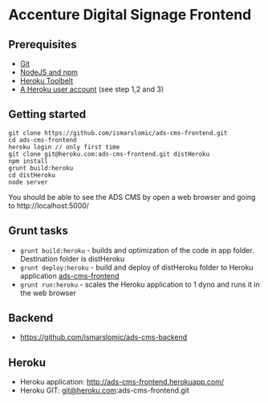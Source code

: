 # Accenture Digital Signage Frontend

## Prerequisites
* [Git](http://git-scm.com/downloads)
* [NodeJS and npm](http://nodejs.org/download/)
* [Heroku Toolbelt](https://toolbelt.heroku.com/)
* [A Heroku user account](https://devcenter.heroku.com/articles/quickstart) (see step 1,2 and 3)


## Getting started
```
git clone https://github.com/ismarslomic/ads-cms-frontend.git
cd ads-cms-frontend
heroku login // only first time
git clone git@heroku.com:ads-cms-frontend.git distHeroku
npm install
grunt build:heroku
cd distHeroku
node server
```

You should be able to see the ADS CMS by open a web browser and going to http://localhost:5000/

## Grunt tasks
* ``` grunt build:heroku ``` - builds and optimization of the code in app folder. Destination folder is distHeroku
* ``` grunt deploy:heroku ``` - build and deploy of distHeroku folder to Heroku application [ads-cms-frontend](http://ads-cms-frontend.herokuapp.com/)
* ``` grunt run:heroku ``` - scales the Heroku application to 1 dyno and runs it in the web browser

## Backend
* https://github.com/ismarslomic/ads-cms-backend

## Heroku
* Heroku application: http://ads-cms-frontend.herokuapp.com/
* Heroku GIT: git@heroku.com:ads-cms-frontend.git

